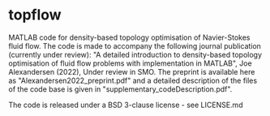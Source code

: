 # topflow
MATLAB code for density-based topology optimisation of Navier-Stokes fluid flow. The code is made to accompany the following journal publication (currently under review):
"A detailed introduction to density-based topology optimisation of fluid flow problems with implementation in MATLAB", Joe Alexandersen (2022), Under review in SMO.
The preprint is available here as "Alexandersen2022_preprint.pdf" and a detailed description of the files of the code base is given in "supplementary_codeDescription.pdf".

The code is released under a BSD 3-clause license - see LICENSE.md
